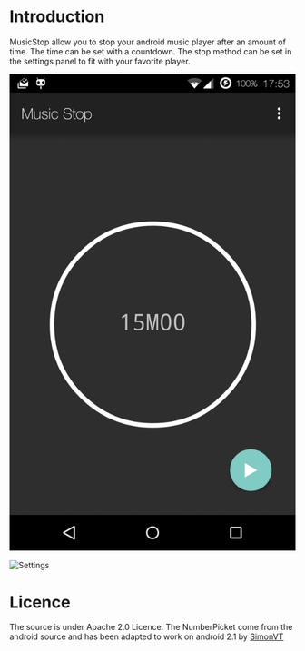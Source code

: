 Introduction
============

MusicStop allow you to stop your android music player after an amount of time.
The time can be set with a countdown.
The stop method can be set in the settings panel to fit with your favorite player.


![MusicStop preview](https://github.com/ragusa87/android-musicStop/raw/master/google-play/init-small.png)

![Settings](https://github.com/ragusa87/android-musicStop/raw/master/google-play/settings-small.png)


Licence
============
The source is under Apache 2.0 Licence.
The NumberPicket come from the android source and has been adapted to work on android 2.1 by [SimonVT](https://github.com/SimonVT/android-numberpicker)
